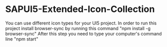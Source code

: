 # SAPUI5-Extended-Icon-Collection

You can use different icon types for your UI5 project. In order to run this project install browser-sync by running this command "npm install -g browser-sync"
After this step you need to type your computer's command line "npm start"
